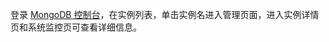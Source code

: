 
登录 [MongoDB 控制台](https://console.cloud.tencent.com/mongodb)，在实例列表，单击实例名进入管理页面，进入实例详情页和系统监控页可查看详细信息。
